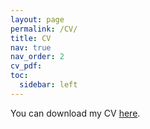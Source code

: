 ```yaml
---
layout: page
permalink: /CV/
title: CV
nav: true
nav_order: 2
cv_pdf:
toc:
  sidebar: left
---
```


You can download my CV [here](/assets/pdf/CV_Di_Francesco_Damiano.pdf). 
